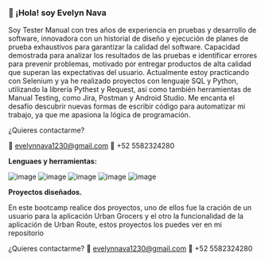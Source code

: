 ### 👋  ¡Hola! soy Evelyn Nava 


Soy Tester Manual con tres años de experiencia en pruebas y desarrollo de software, innovadora con un historial de diseño y ejecución de planes de prueba exhaustivos para garantizar la calidad del software. Capacidad demostrada para analizar los resultados de las pruebas e identificar errores para prevenir problemas, motivado por entregar productos de alta calidad que superan las expectativas del usuario.
Actualmente estoy practicando con Selenium y ya he realizado proyectos con lenguaje SQL y Python, utilizando la librería Pythest y Request, así como también herramientas de Manual Testing, como Jira, Postman y Android Studio.
Me encanta el desafío descubrir nuevas formas de escribir código para automatizar mi trabajo, ya que me apasiona la lógica de programación.

¿Quieres contactarme? 

📧 evelynnava1230@gmail.com
📱 +52 5582324280


**Lenguaes y herramientas:**

![image](https://github.com/NavitaEve/NavitaEve/assets/160977012/0144bd3d-81e5-418d-93f4-4f18c13871e4)
![image](https://github.com/NavitaEve/NavitaEve/assets/160977012/5b92d7d9-af71-4ac8-ba85-5032543ed810)
![image](https://github.com/NavitaEve/NavitaEve/assets/160977012/26418872-6a14-4157-9bd9-5f6ac3cf17f0)
![image](https://github.com/NavitaEve/NavitaEve/assets/160977012/018727bc-cd0b-4ef3-9f03-bac6b43b8935)
![image](https://github.com/NavitaEve/NavitaEve/assets/160977012/e6b7263c-aa72-4e9d-b0de-79746ab988b9)



**Proyectos diseñados.**

En este bootcamp realice dos proyectos, uno de ellos fue la cración de un usuario para la aplicación Urban Grocers y el otro la funcionalidad de la aplicación de Urban Route, estos proyectos los puedes ver en mi repositorio

¿Quieres contactarme? 
📧 evelynnava1230@gmail.com
📱 +52 5582324280


<!--
**NavitaEve/NavitaEve** is a ✨ _special_ ✨ repository because its `README.md` (this file) appears on your GitHub profile


-->
